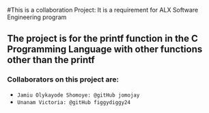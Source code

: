 #This is a collaboration Project: It is a requirement for ALX Software Engineering program
## The project is for the printf function in the C Programming Language with other functions other than the printf

### Collaborators on this project are:
- `Jamiu Olykayode Shomoye: @gitHub jomojay`
- `Unanam Victoria: @gitHub figgydiggy24`
